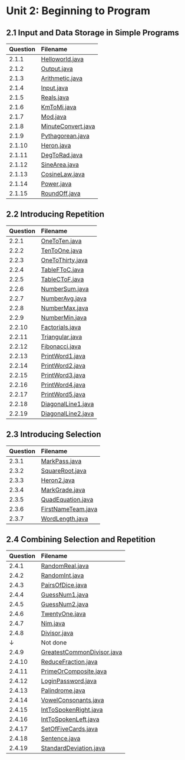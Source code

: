 # Unit 2: Beginning to Program

## 2.1 Input and Data Storage in Simple Programs

| Question | Filename |
| :------------- | :------------- |
| 2.1.1 | [Helloworld.java](Helloworld.java) |
| 2.1.2 | [Output.java](Output.java) |
| 2.1.3 | [Arithmetic.java](Arithmetic.java) |
| 2.1.4 | [Input.java](Input.java) |
| 2.1.5 | [Reals.java](Reals.java) |
| 2.1.6 | [KmToMi.java](KmToMi.java) |
| 2.1.7 | [Mod.java](Mod.java) |
| 2.1.8 | [MinuteConvert.java](MinuteConvert.java) |
| 2.1.9 | [Pythagorean.java](Pythagorean.java) |
| 2.1.10 | [Heron.java](Heron.java) |
| 2.1.11 | [DegToRad.java](DegToRad.java) |
| 2.1.12 | [SineArea.java](SineArea.java) |
| 2.1.13 | [CosineLaw.java](CosineLaw.java) |
| 2.1.14 | [Power.java](Power.java) |
| 2.1.15 | [RoundOff.java](RoundOff.java) |

## 2.2 Introducing Repetition

| Question | Filename |
| :------------- | :------------- |
| 2.2.1 | [OneToTen.java](OneToTen.java) |
| 2.2.2 | [TenToOne.java](TenToOne.java) |
| 2.2.3 | [OneToThirty.java](OneToThirty.java) |
| 2.2.4 | [TableFToC.java](TableFToC.java) |
| 2.2.5 | [TableCToF.java](TableCToF.java) |
| 2.2.6 | [NumberSum.java](NumberSum.java) |
| 2.2.7 | [NumberAvg.java](NumberAvg.java) |
| 2.2.8 | [NumberMax.java](NumberMax.java) |
| 2.2.9 | [NumberMin.java](NumberMin.java) |
| 2.2.10 | [Factorials.java](Factorials.java) |
| 2.2.11 | [Triangular.java](Triangular.java) |
| 2.2.12 | [Fibonacci.java](Fibonacci.java) |
| 2.2.13 | [PrintWord1.java](PrintWord1.java) |
| 2.2.14 | [PrintWord2.java](PrintWord2.java) |
| 2.2.15 | [PrintWord3.java](PrintWord3.java) |
| 2.2.16 | [PrintWord4.java](PrintWord4.java) |
| 2.2.17 | [PrintWord5.java](PrintWord5.java) |
| 2.2.18 | [DiagonalLine1.java](DiagonalLine1.java) |
| 2.2.19 | [DiagonalLine2.java](DiagonalLine2.java) |

## 2.3 Introducing Selection

| Question | Filename |
| :------------- | :------------- |
| 2.3.1 | [MarkPass.java](MarkPass.java) |
| 2.3.2 | [SquareRoot.java](SquareRoot.java) |
| 2.3.3 | [Heron2.java](Heron2.java) |
| 2.3.4 | [MarkGrade.java](MarkGrade.java) |
| 2.3.5 | [QuadEquation.java](QuadEquation.java) |
| 2.3.6 | [FirstNameTeam.java](FirstNameTeam.java) |
| 2.3.7 | [WordLength.java](WordLength.java) |

## 2.4 Combining Selection and Repetition

| Question | Filename |
| :------------- | :------------- |
| 2.4.1 | [RandomReal.java](RandomReal.java) |
| 2.4.2 | [RandomInt.java](RandomInt.java) |
| 2.4.3 | [PairsOfDice.java](PairsOfDice.java) |
| 2.4.4 | [GuessNum1.java](GuessNum1.java) |
| 2.4.5 | [GuessNum2.java](GuessNum2.java) |
| 2.4.6 | [TwentyOne.java](TwentyOne.java) |
| 2.4.7 | [Nim.java](Nim.java) |
| 2.4.8 | [Divisor.java](Divisor.java) |
| ↓ | Not done |
| 2.4.9 | [GreatestCommonDivisor.java](GreatestCommonDivisor.java) |
| 2.4.10 | [ReduceFraction.java](ReduceFraction.java) |
| 2.4.11 | [PrimeOrComposite.java](PrimeOrComposite.java) |
| 2.4.12 | [LoginPassword.java](LoginPassword.java) |
| 2.4.13 | [Palindrome.java](Palindrome.java) |
| 2.4.14 | [VowelConsonants.java](VowelConsonants.java) |
| 2.4.15 | [IntToSpokenRight.java](IntToSpokenRight.java) |
| 2.4.16 | [IntToSpokenLeft.java](IntToSpokenLeft.java) |
| 2.4.17 | [SetOfFiveCards.java](SetOfFiveCards.java) |
| 2.4.18 | [Sentence.java](Sentence.java) |
| 2.4.19 | [StandardDeviation.java](StandardDeviation.java) |
